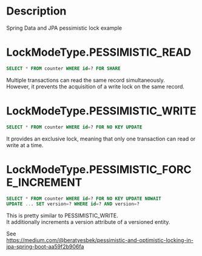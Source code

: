 # Description
Spring Data and JPA pessimistic lock example

# LockModeType.PESSIMISTIC_READ
```sql
SELECT * FROM counter WHERE id=? FOR SHARE
```
Multiple transactions can read the same record simultaneously.  
However, it prevents the acquisition of a write lock on the same record.

# LockModeType.PESSIMISTIC_WRITE
```sql
SELECT * FROM counter WHERE id=? FOR NO KEY UPDATE
```
It provides an exclusive lock, meaning that only one transaction can read or write at a time.

# LockModeType.PESSIMISTIC_FORCE_INCREMENT
```sql
SELECT * FROM counter WHERE id=? FOR NO KEY UPDATE NOWAIT
UPDATE ... SET version=? WHERE id=? AND version=?
```
This is pretty similar to PESSIMISTIC_WRITE.     
It additionally increments a version attribute of a versioned entity.


See  
https://medium.com/@beratyesbek/pessimistic-and-optimistic-locking-in-jpa-spring-boot-aa59f2b906fa



